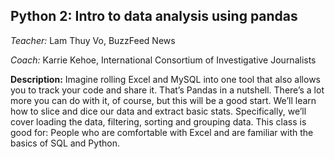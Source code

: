 ## Python 2: Intro to data analysis using pandas
*Teacher:* Lam Thuy Vo, BuzzFeed News

*Coach:* Karrie Kehoe, International Consortium of Investigative Journalists

**Description:** Imagine rolling Excel and MySQL into one tool that also allows you to track your code and share it. That’s Pandas in a nutshell. There’s a lot more you can do with it, of course, but this will be a good start. We’ll learn how to slice and dice our data and extract basic stats. Specifically, we’ll cover loading the data, filtering, sorting and grouping data. This class is good for: People who are comfortable with Excel and are familiar with the basics of SQL and Python.
